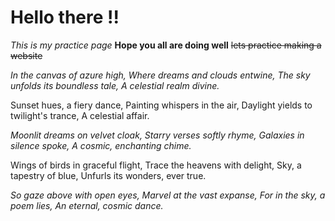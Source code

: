 # Hello there !!
_This is my practice page_
**Hope you all are doing well**
~~lets practice making a website~~

_In the canvas of azure high,
Where dreams and clouds entwine,
The sky unfolds its boundless tale,
A celestial realm divine._

Sunset hues, a fiery dance,
Painting whispers in the air,
Daylight yields to twilight's trance,
A celestial affair.

_Moonlit dreams on velvet cloak,
Starry verses softly rhyme,
Galaxies in silence spoke,
A cosmic, enchanting chime._

Wings of birds in graceful flight,
Trace the heavens with delight,
Sky, a tapestry of blue,
Unfurls its wonders, ever true.

_So gaze above with open eyes,
Marvel at the vast expanse,
For in the sky, a poem lies,
An eternal, cosmic dance._
